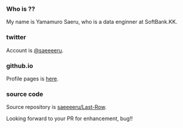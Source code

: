 ### Who is ??
My name is Yamamuro Saeru, who is a data enginner at SoftBank.KK.

### twitter
Account is [@saeeeeru](https://twitter.com/saeeeeru).

### github.io
Profile pages is [here](https://saeeeeru.github.io/).

### source code
Source repository is [saeeeeru/Last-Row](https://github.com/saeeeeru/Last-Row).

Looking forward to your PR for enhancement, bug!!
